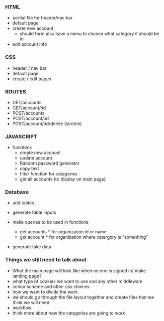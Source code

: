 ### HTML 

* partial file for header/nav bar
* default page
* create new account
  - should form also have a menu to choose what category it should be in 
* edit account info

### CSS

* header / nav bar
* default page
* create / edit pages

### ROUTES

* GET/accounts
* GET/account/:id
* POST/accounts
* POST/account/:id
* POST/account/:id/delete (stretch)

### JAVASCRIPT

* functions
  * create new account
  * update account
  * Random password generator
  * copy text 
  * filter function for catagories 
  * get all accounts (to display on main page)


### Database 
* add tables 
* generate table inputs 
* make queries to be used in functions
   - get accounts * for organization id or name 
   - get account * for organization where catergory is "something"

* generate fake data 



### Things we still need to talk about 
* What the main page will look like when no one is signed in/ make landing page?
* what type of cookies we want to use and any other middleware
* colour scheme and other css choices  
* how we want to divide the work 
* we should go through the file layout together and create files that we think we will need
* workflow 
* think more about how the categories are going to work 
